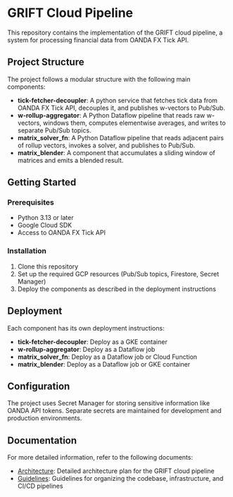 # GRIFT Cloud Pipeline

This repository contains the implementation of the GRIFT cloud pipeline, a system for processing financial data from OANDA FX Tick API.

## Project Structure

The project follows a modular structure with the following main components:

- **tick-fetcher-decoupler**: A python service that fetches tick data from OANDA FX Tick API, decouples it, and publishes w-vectors to Pub/Sub.
- **w-rollup-aggregator**: A Python Dataflow pipeline that reads raw w-vectors, windows them, computes elementwise averages, and writes to separate Pub/Sub topics.
- **matrix_solver_fn**: A Python Dataflow pipeline that reads adjacent pairs of rollup vectors, invokes a solver, and publishes to Pub/Sub.
- **matrix_blender**: A component that accumulates a sliding window of matrices and emits a blended result.

## Getting Started

### Prerequisites

- Python 3.13 or later
- Google Cloud SDK
- Access to OANDA FX Tick API

### Installation

1. Clone this repository
2. Set up the required GCP resources (Pub/Sub topics, Firestore, Secret Manager)
3. Deploy the components as described in the deployment instructions

## Deployment

Each component has its own deployment instructions:

- **tick-fetcher-decoupler**: Deploy as a GKE container
- **w-rollup-aggregator**: Deploy as a Dataflow job
- **matrix_solver_fn**: Deploy as a Dataflow job or Cloud Function
- **matrix_blender**: Deploy as a Dataflow job or GKE container

## Configuration

The project uses Secret Manager for storing sensitive information like OANDA API tokens. Separate secrets are maintained for development and production environments.

## Documentation

For more detailed information, refer to the following documents:

- [Architecture](architecture.md): Detailed architecture plan for the GRIFT cloud pipeline
- [Guidelines](guidelines.md): Guidelines for organizing the codebase, infrastructure, and CI/CD pipelines